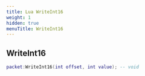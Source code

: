 ```yaml
---
title: Lua WriteInt16
weight: 1
hidden: true
menuTitle: WriteInt16
---
```

## WriteInt16
```lua
packet:WriteInt16(int offset, int value); -- void
```